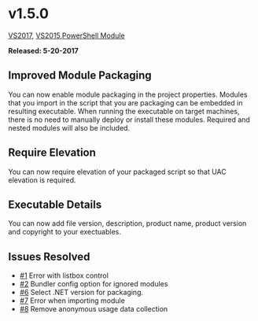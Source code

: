 # v1.5.0

[VS2017](https://marketplace.visualstudio.com/items?itemName=AdamRDriscoll.PowerShellProToolsforVisualStudio2017), [VS2015](https://marketplace.visualstudio.com/items?itemName=AdamRDriscoll.PowerShellProToolsforVisualStudio2015),[PowerShell Module](https://www.powershellgallery.com/packages/PowerShellProTools/1.5.0)  

**Released: 5-20-2017** 

## Improved Module Packaging

You can now enable module packaging in the project properties. Modules that you import in the script that you are packaging can be embedded in resulting executable. When running the executable on target machines, there is no need to manually deploy or install these modules. Required and nested modules will also be included. 



## Require Elevation

You can now require elevation of your packaged script so that UAC elevation is required. 

## Executable Details

You can now add file version, description, product name, product version and copyright to your exectuables. 
 
## Issues Resolved

- [\#1](https://github.com/adamdriscoll/poshprotools/issues/1) Error with listbox control
- [\#2](https://github.com/adamdriscoll/poshprotools/issues/2) Bundler config option for ignored modules
- [\#6](https://github.com/adamdriscoll/poshprotools/issues/6) Select .NET version for packaging.
- [\#7](https://github.com/adamdriscoll/poshprotools/issues/7) Error when importing module
- [\#8](https://github.com/adamdriscoll/poshprotools/issues/8) Remove anonymous usage data collection





